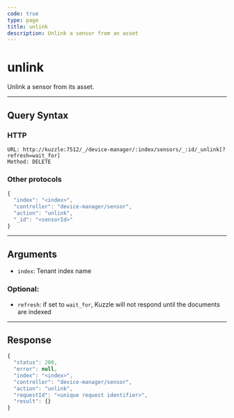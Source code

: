 ```yaml
---
code: true
type: page
title: unlink
description: Unlink a sensor from an asset
---
```


# unlink

Unlink a sensor from its asset.

---

## Query Syntax

### HTTP

```http
URL: http://kuzzle:7512/_/device-manager/:index/sensors/_:id/_unlink[?refresh=wait_for]
Method: DELETE
```

### Other protocols

```js
{
  "index": "<index>",
  "controller": "device-manager/sensor",
  "action": "unlink",
  "_id": "<sensorId>"
}
```

---

## Arguments

- `index`: Tenant index name

### Optional:

- `refresh`: if set to `wait_for`, Kuzzle will not respond until the documents are indexed

---

## Response

```js
{
  "status": 200,
  "error": null,
  "index": "<index>",
  "controller": "device-manager/sensor",
  "action": "unlink",
  "requestId": "<unique request identifier>",
  "result": {}
}
```
